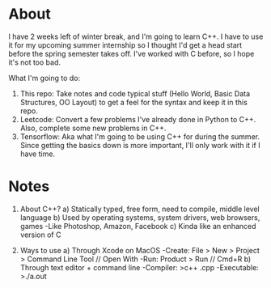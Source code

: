 # About

I have 2 weeks left of winter break, and I'm going to learn C++. I have to use it for my upcoming summer internship so I thought I'd get a head start before the spring semester takes off. I've worked with C before, so I hope it's not too bad.

What I'm going to do:
  1) This repo: Take notes and code typical stuff (Hello World, Basic Data Structures, OO Layout) to get a feel for the syntax      and keep it in this repo.
  2) Leetcode: Convert a few problems I've already done in Python to C++. Also, complete some new problems in C++.
  3) Tensorflow: Aka what I'm going to be using C++ for during the summer. Since getting the basics down is more important,        I'll only work with it if I have time.   

# Notes

1) About C++?
  a) Statically typed, free form, need to compile, middle level language
  b) Used by operating systems, system drivers, web browsers, games
    -Like Photoshop, Amazon, Facebook
  c) Kinda like an enhanced version of C

2) Ways to use
  a) Through Xcode on MacOS
    -Create: File > New > Project > Command Line Tool // Open With
    -Run: Product > Run // Cmd+R
  b) Through text editor + command line
     -Compiler: >c++ <filename>.cpp
     -Executable: >./a.out
    
